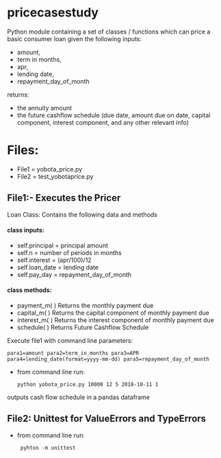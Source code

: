 # pricecasestudy

Python module containing a set of classes / functions which can price a basic consumer loan given the following inputs:
- amount,
- term in months,
- apr,
- lending date,
- repayment_day_of_month

returns:
- the annuity amount
- the future cashflow schedule (due date, amount due on date, capital component, interest component, and any other relevant info)

# Files:
- File1 = yobota_price.py
- File2 = test_yobotaprice.py

## File1:- Executes the Pricer
Loan Class: Contains the following data and methods
#### class inputs:
- self.principal = principal amount
- self.n = number of periods in months
- self.interest = (apr/100)/12
- self.loan_date = lending date
- self.pay_day = repayment_day_of_month
#### class methods: 
- payment_m( )  Returns the monthly payment due
- capital_m( )  Returns the capital component of monthly payment due
- interest_m( )  Returns the interest component of monthly payment due
- schedule( ) Returns Future Cashflow Schedule

Execute file1 with command line parameters: 

    para1=amount para2=term_in_months para3=APR para4=lending_date(format=yyyy-mm-dd) para5=repayment_day_of_month
  
* from command line run: 

      python yobota_price.py 10000 12 5 2018-10-11 1
          
outputs cash flow schedule in a pandas dataframe

## File2: Unittest for ValueErrors and TypeErrors
* from command line run: 

       pyhton -m unittest

